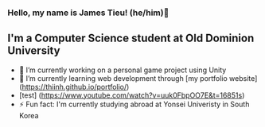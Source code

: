 ### Hello, my name is James Tieu! (he/him)👋

## I'm a Computer Science student at Old Dominion University

- 🔭 I’m currently working on a personal game project using Unity
- 🌱 I’m currently learning web development through [my portfolio website] (https://thiinh.github.io/portfolio/)
- [test] (https://www.youtube.com/watch?v=uuk0FbpOO7E&t=16851s)
- ⚡ Fun fact: I'm currently studying abroad at Yonsei Univeristy in South Korea
